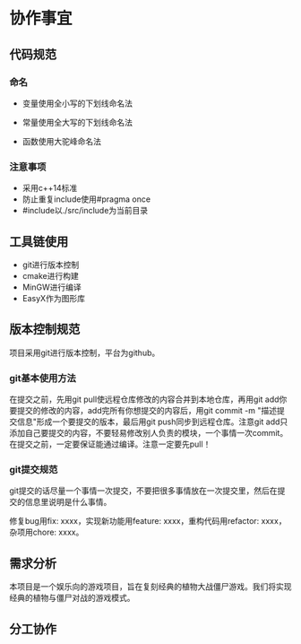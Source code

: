 # 协作事宜

## 代码规范

### 命名

* 变量使用全小写的下划线命名法

* 常量使用全大写的下划线命名法

* 函数使用大驼峰命名法

### 注意事项

* 采用c++14标准
* 防止重复include使用#pragma once
* #include以./src/include为当前目录

## 工具链使用

* git进行版本控制
* cmake进行构建
* MinGW进行编译
* EasyX作为图形库

## 版本控制规范

项目采用git进行版本控制，平台为github。

### git基本使用方法

在提交之前，先用git pull使远程仓库修改的内容合并到本地仓库，再用git add你要提交的修改的内容，add完所有你想提交的内容后，用git commit -m "描述提交信息"形成一个要提交的版本，最后用git push同步到远程仓库。注意git add只添加自己要提交的内容，不要轻易修改别人负责的模块，一个事情一次commit。在提交之前，一定要保证能通过编译。注意一定要先pull！

### git提交规范

git提交的话尽量一个事情一次提交，不要把很多事情放在一次提交里，然后在提交的信息里说明是什么事情。

修复bug用fix: xxxx，实现新功能用feature: xxxx，重构代码用refactor: xxxx，杂项用chore: xxxx。

## 需求分析

本项目是一个娱乐向的游戏项目，旨在复刻经典的植物大战僵尸游戏。我们将实现经典的植物与僵尸对战的游戏模式。

## 分工协作